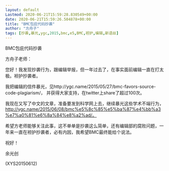 ```yaml
---
layout: default
Lastmod: 2020-06-21T15:59:28.830549+00:00
date: 2020-06-21T15:59:26.504878+00:00
title: "BMC包庇代码抄袭"
author: "方舟子"
tags: [抄袭,暴光,ygc,2015,bmc,e5,BMC,袒护,编辑,新语丝]
---
```


BMC包庇代码抄袭

方舟子老师：

您好！我发现抄袭行为，跟编辑举报，但一年过去了，在事实面前编辑一直在打太极。袒护抄袭者。

我把编辑的信件暴光，见http://ygc.name/2015/05/27/bmc-favors-source-code-plagiarism/， 并获得大家支持，在twitter上share了超过100次。

我现在又写了中文的文章，准备要发到科学网上去，继续暴光这些学术不端行为， http://ygc.name/2015/06/08/bmc%e5%8c%85%e5%ba%87%e4%bb%a3%e7%a0%81%e6%8a%84%e8%a2%ad/。

希望方老师能够关注此事，这不单单是抄袭这么简单，还有编辑部的腐败问题，一年来一直在袒护抄袭者，必有内因，我希望BMC最终能给个说法。

祝好！

余光创

(XYS20150612)

